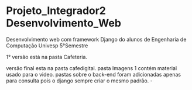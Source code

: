 # Projeto_Integrador2  Desenvolvimento_Web

Desenvolvimento web com framework Django do alunos de Engenharia de Computação Univesp 5°Semestre

<p>1° versão está na pasta Cafeteria.</p>
versão final esta na pasta cafedigital.
pasta Imagens 1 contém material usado para o video.
pastas sobre o back-end foram adicionadas apenas para consulta pois o django sempre criar o mesmo padrão.
-
